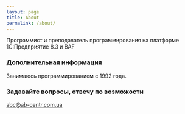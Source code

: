 ```yaml
---
layout: page
title: About
permalink: /about/
---
```


Программист и преподаватель программирования на платформе 1С:Предприятие 8.3 и BAF

### Дополнительная информация

Занимаюсь программированием с 1992 года.

### Задавайте вопросы, отвечу по возможости

[abc@ab-centr.com.ua](mailto:abc@ab-centr.com.ua)
